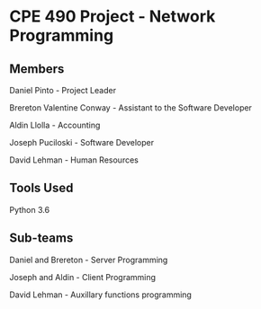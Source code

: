 # CPE 490 Project - Network Programming 


## Members
Daniel Pinto - Project Leader

Brereton Valentine Conway - Assistant to the Software Developer

Aldin Llolla - Accounting

Joseph Puciloski - Software Developer

David Lehman - Human Resources

## Tools Used
Python 3.6

## Sub-teams
Daniel and Brereton - Server Programming

Joseph and Aldin - Client Programming

David Lehman - Auxillary functions programming

